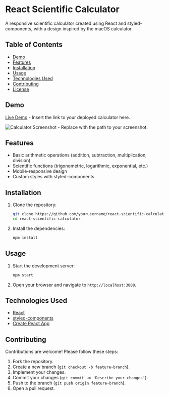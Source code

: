 # React Scientific Calculator

A responsive scientific calculator created using React and styled-components, with a design inspired by the macOS calculator.

## Table of Contents
- [Demo](#demo)
- [Features](#features)
- [Installation](#installation)
- [Usage](#usage)
- [Technologies Used](#technologies-used)
- [Contributing](#contributing)
- [License](#license)

## Demo
[Live Demo](#) - Insert the link to your deployed calculator here.

![Calculator Screenshot](path/to/screenshot.png) - Replace with the path to your screenshot.

## Features
- Basic arithmetic operations (addition, subtraction, multiplication, division)
- Scientific functions (trigonometric, logarithmic, exponential, etc.)
- Mobile-responsive design
- Custom styles with styled-components

## Installation
1. Clone the repository:
    ```bash
    git clone https://github.com/yourusername/react-scientific-calculator.git
    cd react-scientific-calculator
    ```

2. Install the dependencies:
    ```bash
    npm install
    ```

## Usage
1. Start the development server:
    ```bash
    npm start
    ```

2. Open your browser and navigate to `http://localhost:3000`.

## Technologies Used
- [React](https://reactjs.org/)
- [styled-components](https://styled-components.com/)
- [Create React App](https://create-react-app.dev/)

## Contributing
Contributions are welcome! Please follow these steps:
1. Fork the repository.
2. Create a new branch (`git checkout -b feature-branch`).
3. Implement your changes.
4. Commit your changes (`git commit -m 'Describe your changes'`).
5. Push to the branch (`git push origin feature-branch`).
6. Open a pull request.


